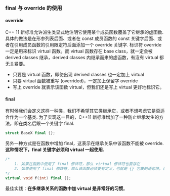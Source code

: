 ### final 与 override 的使用

#### override

C++ 11 新标准允许派生类显式地注明它使用某个成员函数覆盖了它继承的虚函数.
具体的做法是在形参列表后面、或者在 const 成员函数的 const 关键字后面、或者在引用成员函数的引用限定符后面添加一个 override 关键字.
标识符 override 一定是用來标识 virtual 函数。而 virtual 函数存在 base class，就一定会被 derived classes 继承，derived classes 内继承而来的虚函数，有沒有 virtual 都无关紧要。
* 只要是 virtual 函数，即使出现 derived classes 也一定加上 virtual
* 只要 virtual 函数被重写 (overrided)，一定加上保留字 override
* 写上 override 就表示该函数 virtual，但我们还是写上 virtual 更好地标识它。


#### final

有时候我们会定义这样一种类，我们不希望其它类继承它，或者不想考虑它是否适合作为一个基类. 为了实现这一目的，C++11 新标准增加了一种防止继承发生的方法，即在类名后跟一个关键字 final.

```c++
struct BaseX final {};
```

另外一种方式是在函数中增加 final，这表示在继承关系中该函数不能被 override. **这种情况下，final 关键字必须和 virtual 一起使用.**

```c++
/*
	1. 如果在函数中使用了 final 修饰符，那么 virtual 修饰符也要存在
	2. 如果使用了 final 修饰符，那么该函数必须要有定义，也就是 {} 包裹的语句块，否则会报编译错误
*/
virtual void f(int) final {};
```
最佳实践：**在多继承关系的函数中加 virtual 是非常好的习惯**。
